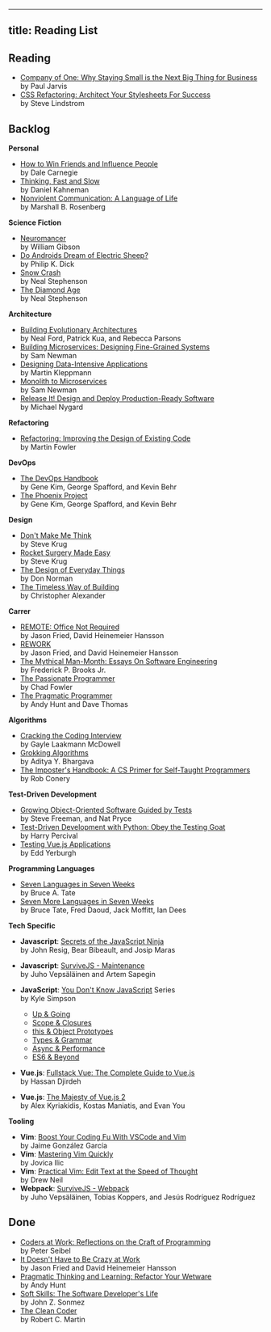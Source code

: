 
---
title: Reading List
---

## Reading

- [Company of One: Why Staying Small is the Next Big Thing for Business](https://ofone.co) <br>by Paul Jarvis
- [CSS Refactoring: Architect Your Stylesheets For Success](http://www.cssrefactoringbook.com/) <br>by Steve Lindstrom

## Backlog

**Personal**

- [How to Win Friends and Influence People](https://www.amazon.com/How-Win-Friends-Influence-People/dp/0671027034) <br>by Dale Carnegie
- [Thinking, Fast and Slow](https://www.amazon.com/Thinking-Fast-Slow-Daniel-Kahneman/dp/0374533555) <br>by Daniel Kahneman
- [Nonviolent Communication: A Language of Life](https://www.amazon.com/Nonviolent-Communication-Language-Life-Changing-Relationships/dp/189200528X) <br>by Marshall B. Rosenberg

**Science Fiction**

- [Neuromancer](https://www.amazon.com/Neuromancer-William-Gibson/dp/0441569595) <br>by William Gibson
- [Do Androids Dream of Electric Sheep?](https://www.amazon.com.br/Androids-Dream-Electric-Sheep-inspiration-ebook/dp/B000SEGTI0) <br>by Philip K. Dick
- [Snow Crash](https://www.amazon.com/Snow-Crash-Novel-Neal-Stephenson-ebook/dp/B000FBJCJE) <br>by 	Neal Stephenson
- [The Diamond Age](https://www.amazon.com/Diamond-Age-Illustrated-Primer-Spectra-ebook/dp/B000FBJCKI) <br>by Neal Stephenson

**Architecture**

- [Building Evolutionary Architectures](https://www.thoughtworks.com/books/building-evolutionary-architectures) <br>by Neal Ford, Patrick Kua, and Rebecca Parsons
- [Building Microservices: Designing Fine-Grained Systems](https://samnewman.io/books/building_microservices) <br>by Sam Newman
- [Designing Data-Intensive Applications](https://dataintensive.net) <br>by Martin Kleppmann
- [Monolith to Microservices](https://samnewman.io/books/monolith-to-microservices) <br>by Sam Newman
- [Release It! Design and Deploy Production-Ready Software](https://pragprog.com/book/mnee2/release-it-second-edition) <br>by Michael Nygard

**Refactoring**

- [Refactoring: Improving the Design of Existing Code](https://martinfowler.com/books/refactoring.html) <br>by Martin Fowler

**DevOps**

- [The DevOps Handbook](https://itrevolution.com/book/the-devops-handbook/) <br>by Gene Kim, George Spafford, and Kevin Behr
- [The Phoenix Project](https://itrevolution.com/book/the-phoenix-project/) <br>by Gene Kim, George Spafford, and Kevin Behr

**Design**

- [Don't Make Me Think](http://sensible.com/dmmt.html) <br>by Steve Krug
- [Rocket Surgery Made Easy](http://sensible.com/rsme.html) <br>by Steve Krug
- [The Design of Everyday Things](https://mitpress.mit.edu/books/design-everyday-things) <br>by Don Norman
- [The Timeless Way of Building](https://www.amazon.com/Timeless-Way-Building-Christopher-Alexander/dp/0195024028) <br>by Christopher Alexander

**Carrer**

- [REMOTE: Office Not Required](https://basecamp.com/books/remote) <br>by Jason Fried, David Heinemeier Hansson
- [REWORK](https://basecamp.com/books/rework) <br>by Jason Fried, and David Heinemeier Hansson
- [The Mythical Man-Month: Essays On Software Engineering](https://www.amazon.com/Mythical-Man-Month-Anniversary-Software-Engineering-ebook/dp/B00B8USS14) <br>by Frederick P. Brooks Jr.
- [The Passionate Programmer](https://pragprog.com/book/cfcar2/the-passionate-programmer) <br>by Chad Fowler
- [The Pragmatic Programmer](https://pragprog.com/book/tpp20/the-pragmatic-programmer-20th-anniversary-edition) <br>by Andy Hunt and Dave Thomas

**Algorithms**

- [Cracking the Coding Interview](http://www.crackingthecodinginterview.com) <br>by Gayle Laakmann McDowell
- [Grokking Algorithms](https://www.manning.com/books/grokking-algorithms) <br>by Aditya Y. Bhargava
- [The Imposter's Handbook: A CS Primer for Self-Taught Programmers](https://bigmachine.io/products/the-imposters-handbook) <br>by Rob Conery

**Test-Driven Development**

- [Growing Object-Oriented Software Guided by Tests](http://www.growing-object-oriented-software.com/) <br>by Steve Freeman, and Nat Pryce
- [Test-Driven Development with Python: Obey the Testing Goat](https://www.obeythetestinggoat.com) <br>by Harry Percival
- [Testing Vue.js Applications](https://www.manning.com/books/testing-vue-js-applications) <br>by Edd Yerburgh

**Programming Languages**

- [Seven Languages in Seven Weeks](https://pragprog.com/book/btlang/seven-languages-in-seven-weeks) <br>by Bruce A. Tate
- [Seven More Languages in Seven Weeks](https://pragprog.com/book/7lang/seven-more-languages-in-seven-weeks) <br>by Bruce Tate, Fred Daoud, Jack Moffitt, Ian Dees

**Tech Specific**

- **Javascript**: [Secrets of the JavaScript Ninja](https://www.manning.com/books/secrets-of-the-javascript-ninja-second-edition) <br>by John Resig, Bear Bibeault, and Josip Maras
- **Javascript**: [SurviveJS - Maintenance](https://survivejs.com/maintenance/preface/) <br>by Juho Vepsäläinen and Artem Sapegin
- **JavaScript**: [You Don't Know JavaScript](https://github.com/getify/You-Dont-Know-JS) Series <br>by Kyle Simpson
  - [Up & Going](https://github.com/getify/You-Dont-Know-JS/blob/master/up%20&%20going/README.md#you-dont-know-js-up--going)
  - [Scope & Closures](https://github.com/getify/You-Dont-Know-JS/blob/master/scope%20&%20closures/README.md#you-dont-know-js-scope--closures)
  - [this & Object Prototypes](https://github.com/getify/You-Dont-Know-JS/blob/master/this%20&%20object%20prototypes/README.md#you-dont-know-js-this--object-prototypes)
  - [Types & Grammar](https://github.com/getify/You-Dont-Know-JS/blob/master/types%20&%20grammar/README.md#you-dont-know-js-types--grammar)
  - [Async & Performance](https://github.com/getify/You-Dont-Know-JS/blob/master/async%20&%20performance/README.md#you-dont-know-js-async--performance)
  - [ES6 & Beyond](https://github.com/getify/You-Dont-Know-JS/blob/master/es6%20&%20beyond/README.md#you-dont-know-js-es6--beyond)

- **Vue.js**: [Fullstack Vue: The Complete Guide to Vue.js](https://www.fullstack.io/vue) <br>by Hassan Djirdeh
- **Vue.js**: [The Majesty of Vue.js 2](https://leanpub.com/vuejs2) <br>by Alex Kyriakidis, Kostas Maniatis, and Evan You

**Tooling**

- **Vim**: [Boost Your Coding Fu With VSCode and Vim](https://leanpub.com/boostyourcodingfuwithvscodeandvim) <br>by Jaime González García
- **Vim**: [Mastering Vim Quickly](https://jovicailic.org/mastering-vim-quickly/) <br>by Jovica Ilic
- **Vim**: [Practical Vim: Edit Text at the Speed of Thought](https://pragprog.com/book/dnvim2/practical-vim-second-edition) <br>by Drew Neil
- **Webpack**: [SurviveJS - Webpack](https://survivejs.com/webpack/foreword/) <br>by Juho Vepsäläinen, Tobias Koppers, and Jesús Rodríguez Rodríguez


## Done

- [Coders at Work: Reflections on the Craft of Programming](http://www.codersatwork.com/) <br>by Peter Seibel
- [It Doesn't Have to Be Crazy at Work](https://basecamp.com/books/calm) <br>by Jason Fried and David Heinemeier Hansson
- [Pragmatic Thinking and Learning: Refactor Your Wetware](https://pragprog.com/book/ahptl/pragmatic-thinking-and-learning) <br>by Andy Hunt
- [Soft Skills: The Software Developer's Life](https://www.manning.com/books/soft-skills) <br>by John Z. Sonmez
- [The Clean Coder](https://www.amazon.com/Clean-Coder-Conduct-Professional-Programmers/dp/0137081073) <br>by Robert C. Martin
